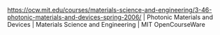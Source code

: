 https://ocw.mit.edu/courses/materials-science-and-engineering/3-46-photonic-materials-and-devices-spring-2006/ | Photonic Materials and Devices | Materials Science and Engineering | MIT OpenCourseWare

